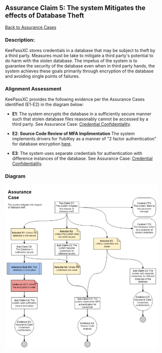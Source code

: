 ## Assurance Claim 5: The system Mitigates the effects of Database Theft
[Back to Assurance Cases](https://github.com/JCKelley-CYBR/CYBR-8420-SoftwareAssurance/blob/main/AssuranceCases.md)

### Description:
KeePassXC stores credentials in a database that may be subject to theft by a third party. Measures must be take to mitigate a third party's potential to do harm with the stolen database. The impetus of the system is to guarantee the security of the database even when in third party hands, the system achieves these goals primarily through encryption of the database and avoiding single points of failures.

### Alignment Assessment
KeePassXC provides the following evidence per the Assurance Cases identified (E1-E2) in the diagram below:

- **E1**: The system encrypts the database in a sufficiently secure manner such that stolen database files reasonably cannot be accessed by a third party. See Assurance Case: [Credential Confidentiality](https://github.com/JCKelley-CYBR/CYBR-8420-SoftwareAssurance/tree/main/AssuranceCases/Credential_Confidentiality).

- **E2**: **Source Code Review of MFA Implimentation** The system implements drivers for YubiKey as a manner of "2 factor authentication" for database encryption [here](https://github.com/keepassxreboot/keepassxc/tree/develop/src/keys/drivers).

- **E3**: The system uses separate credentials for authentication with difference instances of the database. See Assurance Case: [Credential Confidentiality](https://github.com/JCKelley-CYBR/CYBR-8420-SoftwareAssurance/tree/main/AssuranceCases/Credential_Confidentiality).

### Diagram
<img src="AssuranceCases\Database_Theft\Assurance Case.drawio.png">
